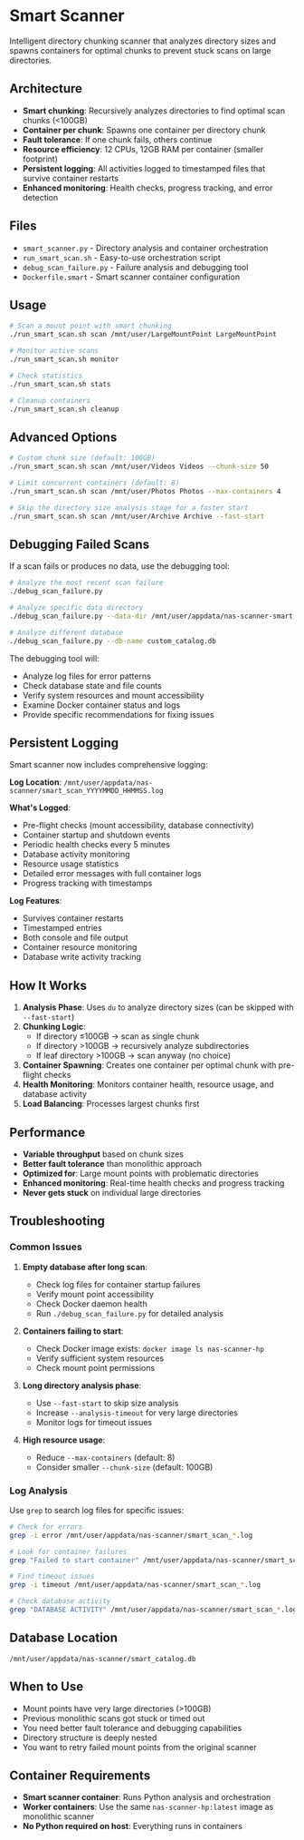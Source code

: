 # Smart Scanner

Intelligent directory chunking scanner that analyzes directory sizes and spawns containers for optimal chunks to prevent stuck scans on large directories.

## Architecture

- **Smart chunking**: Recursively analyzes directories to find optimal scan chunks (<100GB)
- **Container per chunk**: Spawns one container per directory chunk
- **Fault tolerance**: If one chunk fails, others continue
- **Resource efficiency**: 12 CPUs, 12GB RAM per container (smaller footprint)
- **Persistent logging**: All activities logged to timestamped files that survive container restarts
- **Enhanced monitoring**: Health checks, progress tracking, and error detection

## Files

- `smart_scanner.py` - Directory analysis and container orchestration
- `run_smart_scan.sh` - Easy-to-use orchestration script
- `debug_scan_failure.py` - Failure analysis and debugging tool
- `Dockerfile.smart` - Smart scanner container configuration

## Usage

```bash
# Scan a mount point with smart chunking
./run_smart_scan.sh scan /mnt/user/LargeMountPoint LargeMountPoint

# Monitor active scans
./run_smart_scan.sh monitor

# Check statistics
./run_smart_scan.sh stats

# Cleanup containers
./run_smart_scan.sh cleanup
```

## Advanced Options

```bash
# Custom chunk size (default: 100GB)
./run_smart_scan.sh scan /mnt/user/Videos Videos --chunk-size 50

# Limit concurrent containers (default: 8)
./run_smart_scan.sh scan /mnt/user/Photos Photos --max-containers 4

# Skip the directory size analysis stage for a faster start
./run_smart_scan.sh scan /mnt/user/Archive Archive --fast-start
```

## Debugging Failed Scans

If a scan fails or produces no data, use the debugging tool:

```bash
# Analyze the most recent scan failure
./debug_scan_failure.py

# Analyze specific data directory
./debug_scan_failure.py --data-dir /mnt/user/appdata/nas-scanner-smart

# Analyze different database
./debug_scan_failure.py --db-name custom_catalog.db
```

The debugging tool will:
- Analyze log files for error patterns
- Check database state and file counts
- Verify system resources and mount accessibility
- Examine Docker container status and logs
- Provide specific recommendations for fixing issues

## Persistent Logging

Smart scanner now includes comprehensive logging:

**Log Location**: `/mnt/user/appdata/nas-scanner/smart_scan_YYYYMMDD_HHMMSS.log`

**What's Logged**:
- Pre-flight checks (mount accessibility, database connectivity)
- Container startup and shutdown events
- Periodic health checks every 5 minutes
- Database activity monitoring
- Resource usage statistics
- Detailed error messages with full container logs
- Progress tracking with timestamps

**Log Features**:
- Survives container restarts
- Timestamped entries
- Both console and file output
- Container resource monitoring
- Database write activity tracking

## How It Works

1. **Analysis Phase**: Uses `du` to analyze directory sizes (can be skipped with `--fast-start`)
2. **Chunking Logic**: 
   - If directory ≤100GB → scan as single chunk
   - If directory >100GB → recursively analyze subdirectories
   - If leaf directory >100GB → scan anyway (no choice)
3. **Container Spawning**: Creates one container per optimal chunk with pre-flight checks
4. **Health Monitoring**: Monitors container health, resource usage, and database activity
5. **Load Balancing**: Processes largest chunks first

## Performance

- **Variable throughput** based on chunk sizes
- **Better fault tolerance** than monolithic approach
- **Optimized for**: Large mount points with problematic directories
- **Enhanced monitoring**: Real-time health checks and progress tracking
- **Never gets stuck** on individual large directories

## Troubleshooting

### Common Issues

1. **Empty database after long scan**:
   - Check log files for container startup failures
   - Verify mount point accessibility
   - Check Docker daemon health
   - Run `./debug_scan_failure.py` for detailed analysis

2. **Containers failing to start**:
   - Check Docker image exists: `docker image ls nas-scanner-hp`
   - Verify sufficient system resources
   - Check mount point permissions

3. **Long directory analysis phase**:
   - Use `--fast-start` to skip size analysis
   - Increase `--analysis-timeout` for very large directories
   - Monitor logs for timeout issues

4. **High resource usage**:
   - Reduce `--max-containers` (default: 8)
   - Consider smaller `--chunk-size` (default: 100GB)

### Log Analysis

Use `grep` to search log files for specific issues:

```bash
# Check for errors
grep -i error /mnt/user/appdata/nas-scanner/smart_scan_*.log

# Look for container failures
grep "Failed to start container" /mnt/user/appdata/nas-scanner/smart_scan_*.log

# Find timeout issues
grep -i timeout /mnt/user/appdata/nas-scanner/smart_scan_*.log

# Check database activity
grep "DATABASE ACTIVITY" /mnt/user/appdata/nas-scanner/smart_scan_*.log
```

## Database Location

`/mnt/user/appdata/nas-scanner/smart_catalog.db`

## When to Use

- Mount points have very large directories (>100GB)
- Previous monolithic scans got stuck or timed out
- You need better fault tolerance and debugging capabilities
- Directory structure is deeply nested
- You want to retry failed mount points from the original scanner

## Container Requirements

- **Smart scanner container**: Runs Python analysis and orchestration
- **Worker containers**: Use the same `nas-scanner-hp:latest` image as monolithic scanner
- **No Python required on host**: Everything runs in containers
